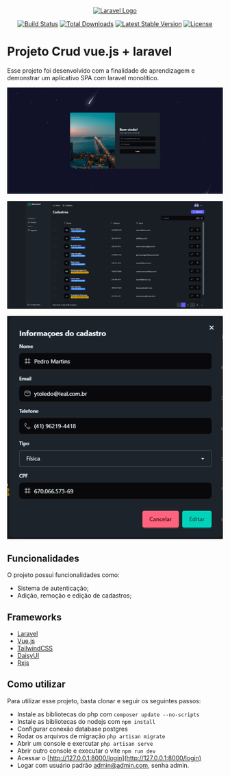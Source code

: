 <p align="center"><a href="https://laravel.com" target="_blank"><img src="https://raw.githubusercontent.com/laravel/art/master/logo-lockup/5%20SVG/2%20CMYK/1%20Full%20Color/laravel-logolockup-cmyk-red.svg" width="400" alt="Laravel Logo"></a></p>

<p align="center">
<a href="https://github.com/laravel/framework/actions"><img src="https://github.com/laravel/framework/workflows/tests/badge.svg" alt="Build Status"></a>
<a href="https://packagist.org/packages/laravel/framework"><img src="https://img.shields.io/packagist/dt/laravel/framework" alt="Total Downloads"></a>
<a href="https://packagist.org/packages/laravel/framework"><img src="https://img.shields.io/packagist/v/laravel/framework" alt="Latest Stable Version"></a>
<a href="https://packagist.org/packages/laravel/framework"><img src="https://img.shields.io/packagist/l/laravel/framework" alt="License"></a>
</p>

# Projeto Crud vue.js + laravel

Esse projeto foi desenvolvido com a finalidade de aprendizagem e demonstrar um aplicativo SPA com laravel monolítico.

![Preview Site](https://github.com/nioark/crud-laravel-vue/blob/main/resources/media/Captura-de-tela-login.png?raw=true)

![Preview Site](https://github.com/nioark/crud-laravel-vue/blob/main/resources/media/Captura-de-tela-crud.png?raw=true)

![Preview Site](https://github.com/nioark/crud-laravel-vue/blob/main/resources/media/Captura-de-tela-info.png?raw=true)

## Funcionalidades

O projeto possui funcionalidades como:

-   Sistema de autenticação;
-   Adição, remoção e edição de cadastros;

## Frameworks

-   [Laravel](https://laravel.com/)
-   [Vue.js](https://vuejs.org/)
-   [TailwindCSS](https://tailwindcss.com/)
-   [DaisyUI](https://daisyui.com/)
-   [Rxjs](https://rxjs.dev/)

## Como utilizar

Para utilizar esse projeto, basta clonar e seguir os seguintes passos:

-   Instale as bibliotecas do php com `composer update --no-scripts`
-   Instale as bibliotecas do nodejs com `npm install`
-   Configurar conexão database postgres
-   Rodar os arquivos de migração `php artisan migrate`
-   Abrir um console e exercutar `php artisan serve`
-   Abrir outro console e executar o vite `npm run dev`
-   Acessar o [http://127.0.0.1:8000/login](http://127.0.0.1:8000/login)
-   Logar com usuário padrão admin@admin.com, senha admin.

